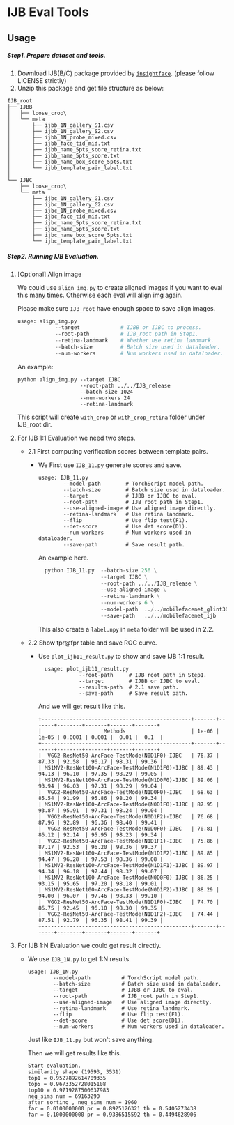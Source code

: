 # IJB Eval Tools

## Usage

##### Step1. Prepare dataset and tools.
1. Download IJB(B/C) package provided by [`insightface`](https://github.com/deepinsight/insightface/tree/master/evaluation/IJB).
 (please follow LICENSE strictly)
2. Unzip this package and get file structure as below:
```
IJB_root
├── IJBB
│   ├── loose_crop\
│   └── meta
│       ├── ijbb_1N_gallery_S1.csv
│       ├── ijbb_1N_gallery_S2.csv
│       ├── ijbb_1N_probe_mixed.csv
│       ├── ijbb_face_tid_mid.txt
│       ├── ijbb_name_5pts_score_retina.txt
│       ├── ijbb_name_5pts_score.txt
│       ├── ijbb_name_box_score_5pts.txt
│       └── ijbb_template_pair_label.txt
│   
└── IJBC
    ├── loose_crop\
    └── meta
        ├── ijbc_1N_gallery_G1.csv
        ├── ijbc_1N_gallery_G2.csv
        ├── ijbc_1N_probe_mixed.csv
        ├── ijbc_face_tid_mid.txt
        ├── ijbc_name_5pts_score_retina.txt
        ├── ijbc_name_5pts_score.txt
        ├── ijbc_name_box_score_5pts.txt
        └── ijbc_template_pair_label.txt
```

##### Step2. Running IJB Evaluation.
1. [Optional] Align image

    We could use `align_img.py` to create aligned images if you want to eval this many times.
    Otherwise each eval will align img again.
    
    Please make sure `IJB_root` have enough space to save align images.
    ```python
    usage: align_img.py
                --target             # IJBB or IJBC to process.
                --root-path          # IJB_root path in Step1.
                --retina-landmark    # Whether use retina landmark.
                --batch-size         # Batch size used in dataloader.
                --num-workers        # Num workers used in dataloader.
    ```
    
    An example:
    ```shell script
    python align_img.py --target IJBC
                        --root-path ../../IJB_release
                        --batch-size 1024
                        --num-workers 24
                        --retina-landmark
    
    ```
    
    This script will create `with_crop` or `with_crop_retina` folder under IJB_root dir.

2. For IJB 1:1 Evaluation we need two steps.

    - 2.1 First computing verification scores between template pairs.
        - We First use `IJB_11.py` generate scores and save.
            ```shell script
            usage: IJB_11.py 
                    --model-path        # TorchScript model path.
                    --batch-size        # Batch size used in dataloader.
                    --target            # IJBB or IJBC to eval.
                    --root-path         # IJB_root path in Step1.
                    --use-aligned-image # Use aligned image directly.
                    --retina-landmark   # Use retina landmark.
                    --flip              # Use flip test(F1).
                    --det-score         # Use det score(D1).
                    --num-workers       # Num workers used in dataloader.
                    --save-path         # Save result path.
            ```
            An example here.
            ```python
              python IJB_11.py  --batch-size 256 \
                                --target IJBC \
                                --root-path ../../IJB_release \
                                --use-aligned-image \
                                --retina-landmark \
                                --num-workers 6 \
                                --model-path  ../../mobilefacenet_glint360k.pt \
                                --save-path   ../../mobilefacenet_ijb
            ```
            This also create a `label.npy` in `meta` folder will be used in 2.2.
            
    - 2.2 Show tpr@fpr table and save ROC curve.
        - Use `plot_ijb11_result.py` to show and save IJB 1:1 result.
            ```shell script
              usage: plot_ijb11_result.py
                         --root-path     # IJB_root path in Step1.
                         --target        # IJBB or IJBC to eval.
                         --results-path  # 2.1 save path.
                         --save-path     # Save result path.
            ```
            And we will get result like this.
            ```shell script
            +------------------------------------------------+-------+-------+--------+-------+-------+-------+
            |                    Methods                     | 1e-06 | 1e-05 | 0.0001 | 0.001 |  0.01 |  0.1  |
            +------------------------------------------------+-------+-------+--------+-------+-------+-------+
            |  VGG2-ResNet50-ArcFace-TestMode(N0D1F0)-IJBC   | 76.37 | 87.33 | 92.58  | 96.17 | 98.31 | 99.36 |
            | MS1MV2-ResNet100-ArcFace-TestMode(N1D1F0)-IJBC | 89.43 | 94.13 | 96.10  | 97.35 | 98.29 | 99.05 |
            | MS1MV2-ResNet100-ArcFace-TestMode(N1D0F0)-IJBC | 89.06 | 93.94 | 96.03  | 97.31 | 98.29 | 99.04 |
            |  VGG2-ResNet50-ArcFace-TestMode(N1D0F0)-IJBC   | 68.63 | 85.54 | 91.99  | 95.86 | 98.20 | 99.34 |
            | MS1MV2-ResNet100-ArcFace-TestMode(N0D1F0)-IJBC | 87.95 | 93.87 | 95.91  | 97.31 | 98.24 | 99.04 |
            |  VGG2-ResNet50-ArcFace-TestMode(N0D1F2)-IJBC   | 76.68 | 87.96 | 92.89  | 96.36 | 98.40 | 99.41 |
            |  VGG2-ResNet50-ArcFace-TestMode(N0D0F0)-IJBC   | 70.81 | 86.12 | 92.14  | 95.95 | 98.23 | 99.34 |
            |  VGG2-ResNet50-ArcFace-TestMode(N1D1F1)-IJBC   | 75.86 | 87.17 | 92.53  | 96.20 | 98.36 | 99.37 |
            | MS1MV2-ResNet100-ArcFace-TestMode(N1D1F2)-IJBC | 89.85 | 94.47 | 96.28  | 97.53 | 98.36 | 99.08 |
            | MS1MV2-ResNet100-ArcFace-TestMode(N1D1F1)-IJBC | 89.97 | 94.34 | 96.18  | 97.44 | 98.32 | 99.07 |
            | MS1MV2-ResNet100-ArcFace-TestMode(N0D0F0)-IJBC | 86.25 | 93.15 | 95.65  | 97.20 | 98.18 | 99.01 |
            | MS1MV2-ResNet100-ArcFace-TestMode(N0D1F2)-IJBC | 88.29 | 94.00 | 96.07  | 97.46 | 98.33 | 99.10 |
            |  VGG2-ResNet50-ArcFace-TestMode(N1D1F0)-IJBC   | 74.70 | 86.75 | 92.45  | 96.10 | 98.30 | 99.35 |
            |  VGG2-ResNet50-ArcFace-TestMode(N1D1F2)-IJBC   | 74.44 | 87.51 | 92.79  | 96.35 | 98.41 | 99.39 |
            +------------------------------------------------+-------+-------+--------+-------+-------+-------+
            ```

3. For IJB 1:N Evaluation we could get result directly.
    - We use `IJB_1N.py` to get 1:N results.
        ```shell script
        usage: IJB_1N.py
                --model-path          # TorchScript model path.
                --batch-size          # Batch size used in dataloader.
                --target              # IJBB or IJBC to eval.
                --root-path           # IJB_root path in Step1.
                --use-aligned-image   # Use aligned image directly.
                --retina-landmark     # Use retina landmark.
                --flip                # Use flip test(F1).
                --det-score           # Use det score(D1).
                --num-workers         # Num workers used in dataloader.
        ```
        Just like `IJB_11.py` but won't save anything.
        
        Then we will get results like this.
        ```shell script
        Start evaluation.
        similarity shape (19593, 3531)
        top1 = 0.9527892614709335
        top5 = 0.9673352728015108
        top10 = 0.9719287500637983
        neg_sims num = 69163290
        after sorting , neg_sims num = 1960
        far = 0.0100000000 pr = 0.8925126321 th = 0.5405273438
        far = 0.1000000000 pr = 0.9386515592 th = 0.4494628906
        ```